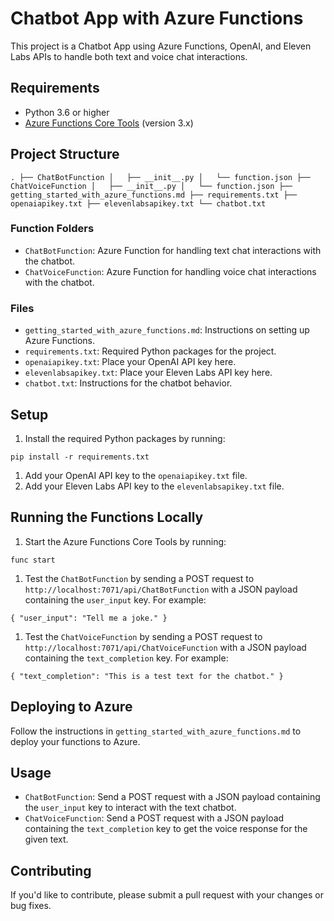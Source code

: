Chatbot App with Azure Functions
================================

This project is a Chatbot App using Azure Functions, OpenAI, and Eleven Labs APIs to handle both text and voice chat interactions.

Requirements
------------

-   Python 3.6 or higher
-   [Azure Functions Core Tools](https://docs.microsoft.com/en-us/azure/azure-functions/functions-run-local?tabs=windows%2Ccsharp%2Cbash#install-the-azure-functions-core-tools) (version 3.x)

Project Structure
-----------------


`.
├── ChatBotFunction
│   ├── __init__.py
│   └── function.json
├── ChatVoiceFunction
│   ├── __init__.py
│   └── function.json
├── getting_started_with_azure_functions.md
├── requirements.txt
├── openaiapikey.txt
├── elevenlabsapikey.txt
└── chatbot.txt`

### Function Folders

-   `ChatBotFunction`: Azure Function for handling text chat interactions with the chatbot.
-   `ChatVoiceFunction`: Azure Function for handling voice chat interactions with the chatbot.

### Files

-   `getting_started_with_azure_functions.md`: Instructions on setting up Azure Functions.
-   `requirements.txt`: Required Python packages for the project.
-   `openaiapikey.txt`: Place your OpenAI API key here.
-   `elevenlabsapikey.txt`: Place your Eleven Labs API key here.
-   `chatbot.txt`: Instructions for the chatbot behavior.

Setup
-----

1.  Install the required Python packages by running:

`pip install -r requirements.txt`

1.  Add your OpenAI API key to the `openaiapikey.txt` file.
2.  Add your Eleven Labs API key to the `elevenlabsapikey.txt` file.

Running the Functions Locally
-----------------------------

1.  Start the Azure Functions Core Tools by running:

`func start`

1.  Test the `ChatBotFunction` by sending a POST request to `http://localhost:7071/api/ChatBotFunction` with a JSON payload containing the `user_input` key. For example:

`{
  "user_input": "Tell me a joke."
}`

1.  Test the `ChatVoiceFunction` by sending a POST request to `http://localhost:7071/api/ChatVoiceFunction` with a JSON payload containing the `text_completion` key. For example:

`{
  "text_completion": "This is a test text for the chatbot."
}`

Deploying to Azure
------------------

Follow the instructions in `getting_started_with_azure_functions.md` to deploy your functions to Azure.

Usage
-----

-   `ChatBotFunction`: Send a POST request with a JSON payload containing the `user_input` key to interact with the text chatbot.
-   `ChatVoiceFunction`: Send a POST request with a JSON payload containing the `text_completion` key to get the voice response for the given text.

Contributing
------------

If you'd like to contribute, please submit a pull request with your changes or bug fixes.
